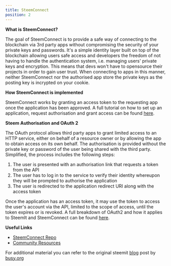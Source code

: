 ```yaml
---
title: SteemConnect
position: 2
---
```


**What is SteemConnect?**

The goal of SteemConnect is to provide a safe way of connecting to the blockchain via 3rd party apps without compromising the security of your private keys and passwords. It's a simple identity layer built on top of the blockchain allowing users safe access and developers the freedom of not having to handle the authentication system, i.e. managing users' private keys and encryption. This means that devs won't have to opensource their projects in order to gain user trust. When connecting to apps in this manner, neither SteemConnect nor the authorised app store the private keys as the posting key is incrypted on your cookie.


**How SteemConnect is implemented**

SteemConnect works by granting an access token to the requesting app once the application has been approved.
A full tutorial on how to set up an application, request authorisation and grant access can be found [here](/tutorials-javascript/steemconnect).

**Steem Authorisation and OAuth 2**

The OAuth protocol allows third party apps to grant limited access to an HTTP service, either on behalf of a resource owner or by allowing the app to obtain access on its own behalf. The authorisation is provided without the private key or password of the user being shared with the third party.
Simplified, the process includes the following steps:

1.  The user is presented with an authorisation link that requests a token from the API
2.  The user has to log in to the service to verify their identity whereupon they will be prompted to authorise the application
3.  The user is redirected to the application redirect URI along with the access token

Once the application has an access token, it may use the token to access the user's account via the API, limited to the scope of access, until the token expires or is revoked.
A full breakdown of OAuth2 and how it applies to SteemIt and SteemConnect can be found [here](https://github.com/steemit/steemconnect/wiki/OAuth-2#code-authorization-flow).

**Useful Links**

*   [SteemConnect Repo](https://github.com/steemit/steemconnect)
*   [Community Resources](/resources/#community-steem-connect-libs)


For additional material you can refer to the original steemit [blog](https://steemit.com/steemconnect/@busy.org/introducing-steemconnect-by-busy-identity-authentication-authorization-for-steem-blockchain-s-apps) post by [busy.org](https://busy.org/)
